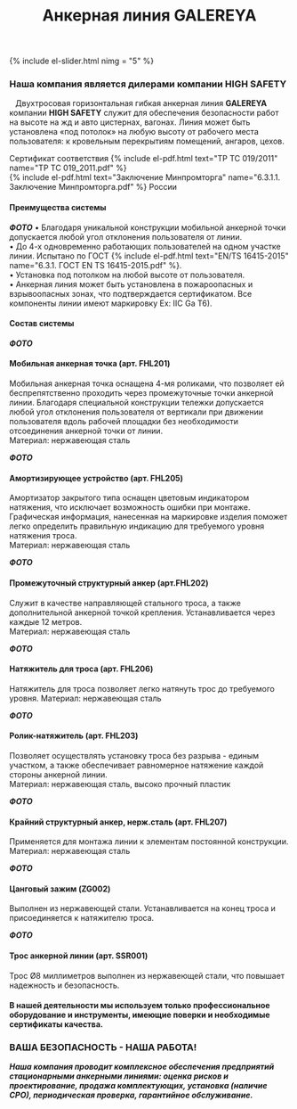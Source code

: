 ﻿---
title: Анкерная линия GALEREYA
cat: 3
sortid: 3.1
submenu: true
---

<div style="clear:both"></div>

{% include el-slider.html  nimg = "5" %}


### Наша компания является дилерами компании **HIGH SAFETY**


` ` Двухтросовая горизонтальная гибкая анкерная линия **GALEREYA** компании **HIGH SAFETY** служит для обеспечения безопасности работ на высоте на жд и авто цистернах, вагонах. Линия может быть установлена «под потолок» на любую высоту от рабочего места пользователя: к кровельным перекрытиям помещений, ангаров, цехов.   

Сертификат соответствия {% include el-pdf.html text="TP TC 019/2011" name="TP TC 019_2011.pdf" %}    
{% include el-pdf.html text="Заключение Минпромторга" name="6.3.1.1. Заключение Минпромторга.pdf" %} России   
 
#### Преимущества системы

***ФОТО***
• Благодаря уникальной конструкции мобильной анкерной точки допускается любой угол отклонения пользователя от линии.   
• До 4-х одновременно работающих пользователей на одном участке линии. Испытано по ГОСТ {% include el-pdf.html text="EN/TS 16415-2015" name="6.3.1. ГОСТ EN TS 16415-2015.pdf" %}.   
• Установка под потолком на любой высоте от пользователя.  
• Анкерная линия может быть установлена в пожароопасных и взрывоопасных зонах, что подтверждается сертификатом. Все компоненты линии имеют маркировку Ex: IIC Ga T6).   

#### Состав системы

***ФОТО***
#### Мобильная анкерная точка (арт. FHL201)  
Мобильная анкерная точка оснащена 4-мя роликами, что позволяет ей беспрепятственно проходить через промежуточные точки анкерной линии. Благодаря специальной конструкции тележки допускается любой угол отклонения пользователя от вертикали при движении пользователя вдоль рабочей площадки без необходимости отсоединения анкерной точки от линии.    
Материал: нержавеющая сталь

***ФОТО***
#### Амортизирующее устройство (арт. FHL205)  
Амортизатор закрытого типа оснащен цветовым индикатором натяжения, что исключает возможность ошибки при монтаже. Графическая информация, нанесенная на маркировке изделия поможет легко определить правильную индикацию для требуемого уровня натяжения троса.  
Материал: нержавеющая сталь

***ФОТО***
#### Промежуточный структурный анкер (арт.FHL202)  
Служит в качестве направляющей стального троса, а также дополнительной анкерной точкой крепления. Устанавливается через каждые 12 метров.   
Материал: нержавеющая сталь
 
***ФОТО***
#### Натяжитель для троса (арт. FHL206)  
Натяжитель для троса позволяет легко натянуть трос до требуемого уровня.
Материал: нержавеющая сталь
 
***ФОТО***
#### Ролик-натяжитель (арт. FHL203)  
Позволяет осуществлять установку троса без разрыва - единым участком, а также обеспечивает равномерное натяжение каждой стороны анкерной линии.  
Материал: нержавеющая сталь, высоко прочный пластик
 
***ФОТО***
#### Крайний структурный анкер, нерж.сталь (арт. FHL207)  
Применяется для монтажа линии к элементам постоянной конструкции.   
Материал: нержавеющая сталь
 
***ФОТО***
#### Цанговый зажим (ZG002)  
Выполнен из нержавеющей стали. Устанавливается на конец троса и присоединяется к натяжителю троса.
 
***ФОТО***
#### Трос анкерной линии (арт. SSR001)    
Трос Ø8 миллиметров выполнен из нержавеющей стали, что повышает надежность и безопасность.
 


#### В нашей деятельности мы используем только профессиональное оборудование и инструменты, имеющие поверки и необходимые сертификаты качества.


### ВАША БЕЗОПАСНОСТЬ - НАША РАБОТА!

***Наша компания проводит комплексное обеспечения предприятий стационарными анкерными линиями: оценка рисков и проектирование, продажа комплектующих, установка (наличие СРО), периодическая проверка, гарантийное обслуживание.***


